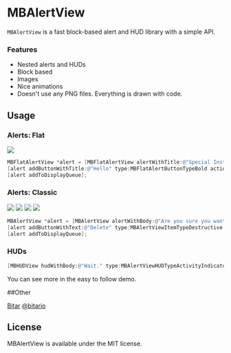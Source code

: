  MBAlertView
===================

`MBAlertView` is a fast block-based alert and HUD library with a simple API. 


### Features
<ul>
	<li>Nested alerts and HUDs</li>
	<li>Block based</li>
	<li>Images</li>
	<li>Nice animations</li>
	<li>Doesn't use any PNG files. Everything is drawn with code.</li>
</ul>


## Usage


### Alerts: Flat


[![](http://i.imgur.com/08iRFnk.png)](http://i.imgur.com/08iRFnk.png)


``` objective-c
MBFlatAlertView *alert = [MBFlatAlertView alertWithTitle:@"Special Instructions" detailText:@"Are you sure?" cancelTitle:@"Cancel" cancelBlock:nil];
[alert addButtonWithTitle:@"Hello" type:MBFlatAlertButtonTypeBold action:^{}];
[alert addToDisplayQueue];
```

### Alerts: Classic


[![](http://i.imgur.com/3s3eJ.png)](http://i.imgur.com/3s3eJ.png)
[![](http://i.imgur.com/7CbbT.png)](http://i.imgur.com/7CbbT.png) 
[![](http://i.imgur.com/lq53u.png)](http://i.imgur.com/lq53u.png)
[![](http://i.imgur.com/Aqfnr.png)](http://i.imgur.com/Aqfnr.png)

``` objective-c
MBAlertView *alert = [MBAlertView alertWithBody:@"Are you sure you want to delete this note? You cannot undo this." cancelTitle:@"Cancel" cancelBlock:nil];
[alert addButtonWithText:@"Delete" type:MBAlertViewItemTypeDestructive block:^{}];
[alert addToDisplayQueue];
```

### HUDs
``` objective-c
[MBHUDView hudWithBody:@"Wait." type:MBAlertViewHUDTypeActivityIndicator hidesAfter:4.0 show:YES];
```

You can see more in the easy to follow demo.

##Other

[Bitar](http://www.bitar.io/paragraphs/) [@bitario](https://twitter.com/bitario)

## License
MBAlertView is available under the MIT license.
